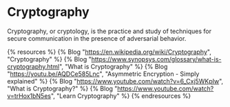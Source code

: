 # Cryptography

Cryptography, or cryptology, is the practice and study of techniques for secure communication in the presence of adversarial behavior. 

{% resources %}
  {% Blog "https://en.wikipedia.org/wiki/Cryptography", "Cryptography" %}
  {% Blog "https://www.synopsys.com/glossary/what-is-cryptography.html", "What is Cryptography" %}
  {% Blog "https://youtu.be/AQDCe585Lnc", "Asymmetric Encryption - Simply explained" %}
  {% Blog "https://www.youtube.com/watch?v=6_Cxj5WKpIw", "What is Cryptography?" %}
  {% Blog "https://www.youtube.com/watch?v=trHox1bN5es", "Learn Cryptography" %}
{% endresources %}
